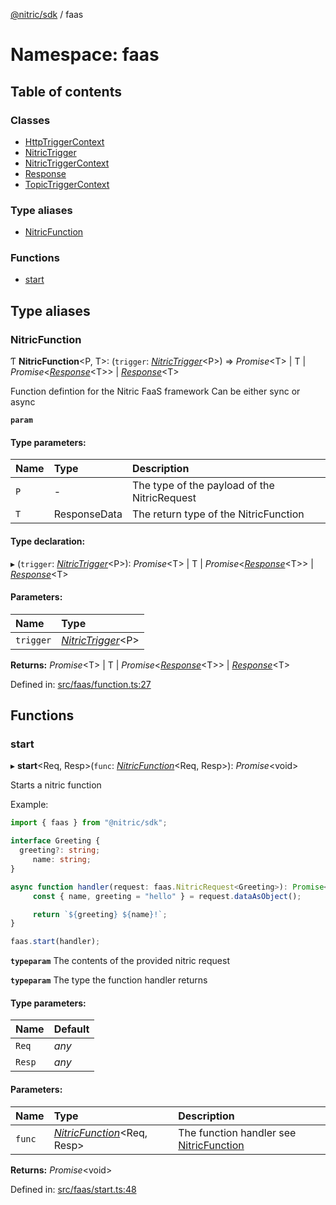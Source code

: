 [@nitric/sdk](../README.md) / faas

# Namespace: faas

## Table of contents

### Classes

- [HttpTriggerContext](../classes/faas.httptriggercontext.md)
- [NitricTrigger](../classes/faas.nitrictrigger.md)
- [NitricTriggerContext](../classes/faas.nitrictriggercontext.md)
- [Response](../classes/faas.response.md)
- [TopicTriggerContext](../classes/faas.topictriggercontext.md)

### Type aliases

- [NitricFunction](faas.md#nitricfunction)

### Functions

- [start](faas.md#start)

## Type aliases

### NitricFunction

Ƭ **NitricFunction**<P, T\>: (`trigger`: [*NitricTrigger*](../classes/faas.nitrictrigger.md)<P\>) => *Promise*<T\> \| T \| *Promise*<[*Response*](../classes/faas.response.md)<T\>\> \| [*Response*](../classes/faas.response.md)<T\>

Function defintion for the Nitric FaaS framework
Can be either sync or async

**`param`** 

#### Type parameters:

Name | Type | Description |
:------ | :------ | :------ |
`P` | - | The type of the payload of the NitricRequest   |
`T` | ResponseData | The return type of the NitricFunction    |

#### Type declaration:

▸ (`trigger`: [*NitricTrigger*](../classes/faas.nitrictrigger.md)<P\>): *Promise*<T\> \| T \| *Promise*<[*Response*](../classes/faas.response.md)<T\>\> \| [*Response*](../classes/faas.response.md)<T\>

#### Parameters:

Name | Type |
:------ | :------ |
`trigger` | [*NitricTrigger*](../classes/faas.nitrictrigger.md)<P\> |

**Returns:** *Promise*<T\> \| T \| *Promise*<[*Response*](../classes/faas.response.md)<T\>\> \| [*Response*](../classes/faas.response.md)<T\>

Defined in: [src/faas/function.ts:27](https://github.com/nitrictech/node-sdk/blob/43f5f10/src/faas/function.ts#L27)

## Functions

### start

▸ **start**<Req, Resp\>(`func`: [*NitricFunction*](faas.md#nitricfunction)<Req, Resp\>): *Promise*<void\>

Starts a nitric function

Example:
```typescript
import { faas } from "@nitric/sdk";

interface Greeting {
  greeting?: string;
	 name: string;
}

async function handler(request: faas.NitricRequest<Greeting>): Promise<string> {
	 const { name, greeting = "hello" } = request.dataAsObject();

	 return `${greeting} ${name}!`;
}

faas.start(handler);
```

**`typeparam`** The contents of the provided nitric request

**`typeparam`** The type the function handler returns

#### Type parameters:

Name | Default |
:------ | :------ |
`Req` | *any* |
`Resp` | *any* |

#### Parameters:

Name | Type | Description |
:------ | :------ | :------ |
`func` | [*NitricFunction*](faas.md#nitricfunction)<Req, Resp\> | The function handler see [NitricFunction](faas.md#nitricfunction)   |

**Returns:** *Promise*<void\>

Defined in: [src/faas/start.ts:48](https://github.com/nitrictech/node-sdk/blob/43f5f10/src/faas/start.ts#L48)
